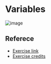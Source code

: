 # Variables

![image](https://github.com/user-attachments/assets/025c4138-6c9e-4462-9af4-a7b9dfd6448c)

## Referece

- [Exercise link](https://github.com/SuperSimpleDev/javascript-course/blob/main/1-exercise-solutions/lesson-05/README.md)
- [Exercise credits](https://github.com/SuperSimpleDev)
